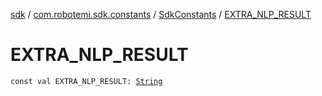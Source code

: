 [sdk](../../index.md) / [com.robotemi.sdk.constants](../index.md) / [SdkConstants](index.md) / [EXTRA_NLP_RESULT](./-e-x-t-r-a_-n-l-p_-r-e-s-u-l-t.md)

# EXTRA_NLP_RESULT

`const val EXTRA_NLP_RESULT: `[`String`](https://kotlinlang.org/api/latest/jvm/stdlib/kotlin/-string/index.html)